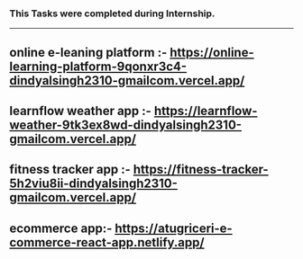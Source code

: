 ### This Tasks were completed during Internship. 
---
online e-leaning platform :-
https://online-learning-platform-9qonxr3c4-dindyalsingh2310-gmailcom.vercel.app/
---
learnflow weather app :-
https://learnflow-weather-9tk3ex8wd-dindyalsingh2310-gmailcom.vercel.app/
---
fitness tracker app :-
https://fitness-tracker-5h2viu8ii-dindyalsingh2310-gmailcom.vercel.app/
---
ecommerce app:- https://atugriceri-e-commerce-react-app.netlify.app/
---

